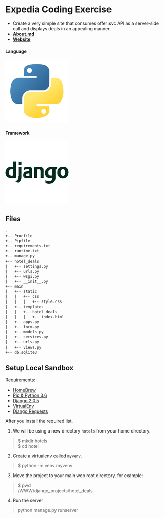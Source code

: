 # Expedia Coding Exercise
- Create a very simple site that consumes offer svc API as a server-side call and displays deals in an appealing manner.
- **[About.md](https://github.com/rallahaseh/hotel_deals/blob/master/ABOUT.md)**
- **[Website](https://hotels-deals-demo.herokuapp.com/)**

#### Language
<img src="https://raw.githubusercontent.com/github/explore/6c6508f34230f0ac0d49e847a326429eefbfc030/topics/python/python.png" width="200" height="200" />

#### Framework
<img src="https://raw.githubusercontent.com/github/explore/6c6508f34230f0ac0d49e847a326429eefbfc030/topics/django/django.png" width="200" height="200" />

## Files
```
.
+-- Procfile
+-- Pipfile
+-- requirements.txt
+-- runtime.txt
+-- manage.py
+-- hotel_deals
|   +-- settings.py
|   +-- urls.py
|   +-- wsgi.py
|   +-- __init__.py
+-- main
|	+-- static
|	|	+-- css	
|	|	|	+-- style.css
|	+-- templates
|	|	+-- hotel_deals	
|	|	|	+-- index.html
|   +-- apps.py
|   +-- form.py
|   +-- models.py
|   +-- services.py
|   +-- urls.py
|   +-- views.py
+-- db.sqlite3

```

## Setup Local Sandbox

Requirements:
- [HomeBrew](https://brew.sh/)
- [Pip & Python 3.6](https://docs.brew.sh/Homebrew-and-Python)
- [Django 2.0.5](https://www.djangoproject.com/download/)
- [VirtualEnv](https://virtualenv.pypa.io/en/stable/)
- [Django Requests](http://docs.python-requests.org/en/master/user/install/)

After you install the required list.
1.  We will be using a new directory `hotels` from your home directory.
> $ mkdir hotels  
	$ cd hotel
2. Create a virtualenv called `myvenv`.
>$ python -m venv myvenv
3. Move the project to your main web root directory.
for example:
 > $ pwd  
	/WWW/django_projects/hotel_deals
4. Run the server
>python manage.py runserver
